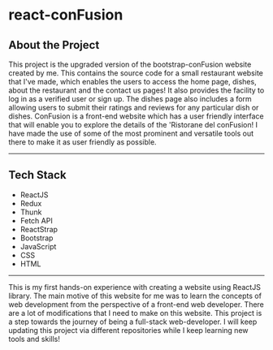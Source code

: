# react-conFusion

## About the Project

This project is the upgraded version of the bootstrap-conFusion website created by me.
This contains the source code for a small restaurant website that I've made, which enables the users to access the home page, dishes, about the restaurant and the contact us pages! It also provides the facility to log in as a verified user or sign up. The dishes page also includes a form allowing users to submit their ratings and reviews for any particular dish or dishes.
ConFusion is a front-end website which has a user friendly interface that will enable you to explore the details of the 'Ristorane del conFusion! I have made the use of some of the most prominent and versatile tools out there to make it as user friendly as possible.

___________________________________________________________________________________________________________________________________________________________

## Tech Stack
- ReactJS
- Redux
- Thunk
- Fetch API
- ReactStrap
- Bootstrap
- JavaScript
- CSS
- HTML

___________________________________________________________________________________________________________________________________________________________

This is my first hands-on experience with creating a website using ReactJS library. The main motive of this website for me was to learn the concepts of web development from the perspective of a front-end web developer. There are a lot of modifications that I need to make on this website. This project is a step towards the journey of being a full-stack web-developer. I will keep updating this project via different repositories while I keep learning new tools and skills!
